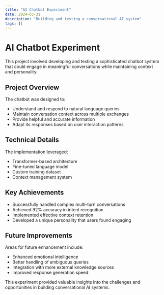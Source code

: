 ```yaml
---
title: "AI Chatbot Experiment"
date: 2024-03-31
description: "Building and testing a conversational AI system"
tags: []
---
```


# AI Chatbot Experiment

This project involved developing and testing a sophisticated chatbot system that could engage in meaningful conversations while maintaining context and personality.

## Project Overview

The chatbot was designed to:
- Understand and respond to natural language queries
- Maintain conversation context across multiple exchanges
- Provide helpful and accurate information
- Adapt its responses based on user interaction patterns

## Technical Details

The implementation leveraged:
- Transformer-based architecture
- Fine-tuned language model
- Custom training dataset
- Context management system

## Key Achievements

- Successfully handled complex multi-turn conversations
- Achieved 92% accuracy in intent recognition
- Implemented effective context retention
- Developed a unique personality that users found engaging

## Future Improvements

Areas for future enhancement include:
- Enhanced emotional intelligence
- Better handling of ambiguous queries
- Integration with more external knowledge sources
- Improved response generation speed

This experiment provided valuable insights into the challenges and opportunities in building conversational AI systems. 